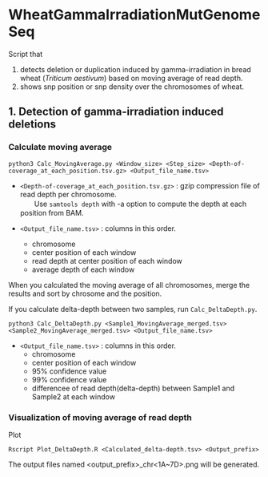 # WheatGammaIrradiationMutGenomeSeq
Script that 
1. detects deletion or duplication induced by gamma-irradiation in bread wheat (*Triticum aestivum*) based on moving average of read depth.
2. shows snp position or snp density over the chromosomes of wheat.

## 1. Detection of gamma-irradiation induced deletions
### Calculate moving average
```
python3 Calc_MovingAverage.py <Window_size> <Step_size> <Depth-of-coverage_at_each_position.tsv.gz> <Output_file_name.tsv>
```
- `<Depth-of-coverage_at_each_position.tsv.gz>` : gzip compression file of read depth per chromosome.  
　　Use `samtools depth` with -a option to compute the depth at each position from BAM.

- `<Output_file_name.tsv>` : columns in this order.
  - chromosome
  - center position of each window
  - read depth at center position of each window
  - average depth of each window

When you calculated the moving average of all chromosomes, merge the results and sort by chrosome and the position.

If you calculate delta-depth between two samples, run `Calc_DeltaDepth.py`.
```
python3 Calc_DeltaDepth.py <Sample1_MovingAverage_merged.tsv> <Sample2_MovingAverage_merged.tsv> <Output_file_name.tsv>
```
- `<Output_file_name.tsv>` : columns in this order.
  - chromosome
  - center position of each window
  - 95% confidence value 
  - 99% confidence value
  - differencee of read depth(delta-depth) between Sample1 and Sample2 at each window

### Visualization of moving average of read depth
Plot 

```
Rscript Plot_DeltaDepth.R <Calculated_delta-depth.tsv> <Output_prefix>
```
The output files named <output_prefix>\_chr<1A~7D>.png will be generated.

